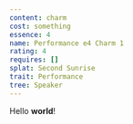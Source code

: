 ```yaml
---
content: charm
cost: something
essence: 4
name: Performance e4 Charm 1
rating: 4
requires: []
splat: Second Sunrise
trait: Performance
tree: Speaker
---
```


Hello **world**!
